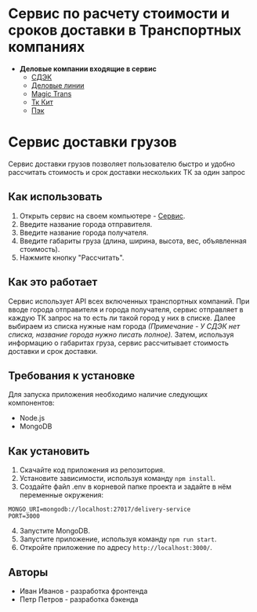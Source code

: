 # Сервис по расчету стоимости и сроков доставки в Транспортных компаниях
+ **Деловые компании входящие в сервис**
    + [СДЭК](https://www.cdek.ru/ru)
    + [Деловые линии](https://www.dellin.ru/)
    + [Magic Trans](https://magic-trans.ru)
    + [Тк Кит](https://spare.tk-kit.com)
    + [Пэк](https://pecom.ru/)
# Сервис доставки грузов

Сервис доставки грузов позволяет пользователю быстро и удобно рассчитать стоимость и срок доставки нескольких ТК за один запрос

## Как использовать

1. Открыть сервис на своем компьютере - [Сервис](http://91.109.201.60:9002/).
2. Введите название города отправителя.
3. Введите название города получателя.
4. Введите габариты груза (длина, ширина, высота, вес, объявленная стоимость).
5. Нажмите кнопку "Рассчитать".

## Как это работает

Сервис использует API всех включенных транспортных компаний. При вводе города отправителя и города получателя, сервис отправляет в каждую ТК запрос на то есть ли такой город у них в списке. Далее выбираем из списка нужные нам города _(Примечание - У СДЭК нет списка, название города нужно писать полное)._ Затем, используя информацию о габаритах груза, сервис рассчитывает стоимость доставки и срок доставки. 

## Требования к установке

Для запуска приложения необходимо наличие следующих компонентов:

- Node.js
- MongoDB

## Как установить

1. Скачайте код приложения из репозитория.
2. Установите зависимости, используя команду `npm install`.
3. Создайте файл .env в корневой папке проекта и задайте в нём переменные окружения:
```
MONGO_URI=mongodb://localhost:27017/delivery-service
PORT=3000
```
4. Запустите MongoDB.
5. Запустите приложение, используя команду `npm run start`.
6. Откройте приложение по адресу `http://localhost:3000/`.

## Авторы

- Иван Иванов - разработка фронтенда
- Петр Петров - разработка бэкенда
